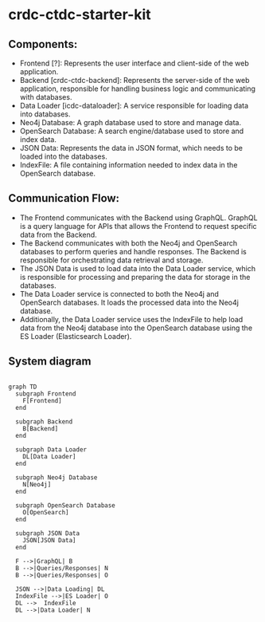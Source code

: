 # crdc-ctdc-starter-kit

## Components:
<ul>
  <li>Frontend [?]: Represents the user interface and client-side of the web application.</li>
  <li>Backend [crdc-ctdc-backend]: Represents the server-side of the web application, responsible for handling business logic and communicating with databases.</li>
  <li>Data Loader [icdc-dataloader]: A service responsible for loading data into databases.</li>
  <li>Neo4j Database: A graph database used to store and manage data.</li>
  <li>OpenSearch Database: A search engine/database used to store and index data.</li>
  <li>JSON Data: Represents the data in JSON format, which needs to be loaded into the databases.</li>
  <li>IndexFile: A file containing information needed to index data in the OpenSearch database.</li>
</ul>



## Communication Flow:

<ul>
  <li>The Frontend communicates with the Backend using GraphQL. GraphQL is a query language for APIs that allows the Frontend to request specific data from the Backend.</li>
  <li>The Backend communicates with both the Neo4j and OpenSearch databases to perform queries and handle responses. The Backend is responsible for orchestrating data retrieval and storage.</li>
  <li>The JSON Data is used to load data into the Data Loader service, which is responsible for processing and preparing the data for storage in the databases.</li>
  <li>The Data Loader service is connected to both the Neo4j and OpenSearch databases. It loads the processed data into the Neo4j database.</li>
  <li>Additionally, the Data Loader service uses the IndexFile to help load data from the Neo4j database into the OpenSearch database using the ES Loader (Elasticsearch Loader).</li>
</ul>


## System diagram

```mermaid

graph TD
  subgraph Frontend
    F[Frontend]
  end

  subgraph Backend
    B[Backend]
  end

  subgraph Data Loader
    DL[Data Loader]
  end

  subgraph Neo4j Database
    N[Neo4j]
  end

  subgraph OpenSearch Database
    O[OpenSearch]
  end

  subgraph JSON Data
    JSON[JSON Data]
  end

  F -->|GraphQL| B
  B -->|Queries/Responses| N
  B -->|Queries/Responses| O

  JSON -->|Data Loading| DL
  IndexFile -->|ES Loader| O
  DL -->  IndexFile 
  DL -->|Data Loader| N


```
